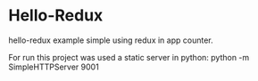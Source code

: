 # Hello-Redux
hello-redux example simple using redux in app counter.

For run this project was used a static server in python:
python -m SimpleHTTPServer 9001